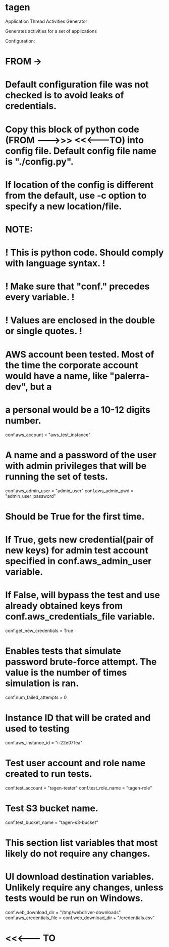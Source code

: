 # tagen
Application Thread Activities Generator

Generates activities for a set of applications

Configuration:
# FROM ->
#
# Default configuration file was not checked is to avoid leaks of credentials.
#
# Copy this block of python code (FROM --->>> <<<---TO) into config file. Default config file name is "./config.py".
# If location of the config is different from the default, use -c <file name> option to specify a new location/file.

#
# NOTE:
#      ! This is python code. Should comply with language syntax. !
#      ! Make sure that "conf." precedes every variable. !
#      ! Values are enclosed in the double or single quotes. !
#

# AWS account been tested. Most of the time the corporate account would have a name, like "palerra-dev", but a
# a personal would be a 10-12 digits number.
conf.aws_account = "aws_test_instance"

# A name and a password of the user with admin privileges that will be running the set of tests.
conf.aws_admin_user = "admin_user"
conf.aws_admin_pwd = "admin_user_password"

# Should be True for the first time.
# If True, gets new credential(pair of new keys) for admin test account specified in conf.aws_admin_user variable.
# If False, will bypass the test and use already obtained keys from conf.aws_credentials_file variable.
conf.get_new_credentials = True

# Enables tests that simulate password brute-force attempt. The value is the number of times simulation is ran.
conf.num_failed_attempts = 0

# Instance ID that will be crated and used to testing
conf.aws_instance_id = "i-22e071ea"

# Test user account and role name created to run tests.
conf.test_account = "tagen-tester"
conf.test_role_name = "tagen-role"

# Test S3 bucket name.
conf.test_bucket_name = "tagen-s3-bucket"

#
# This section list variables that most likely do not require any changes.
#

# UI download destination variables. Unlikely require any changes, unless tests would be run on Windows.
conf.web_download_dir = "/tmp/webdriver-downloads"
conf.aws_credentials_file = conf.web_download_dir + "/credentials.csv"
# <<<--- TO
